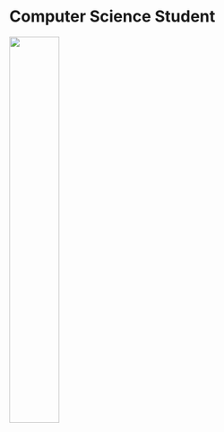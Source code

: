 # Computer Science Student 

<div>
  <a href="https://github.com/JustMaduh25">
  <img width="42%" src= "https://github-readme-stats.vercel.app/api?username=JustMaduh25&show_icons=true&theme=midnight-purple&include_all_comits=true&count_private=true"/>

</div>


